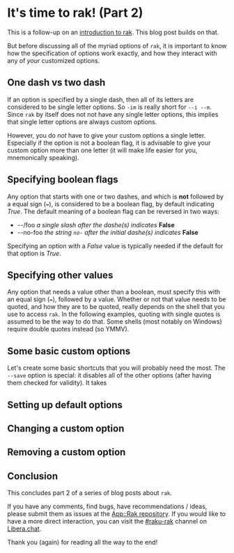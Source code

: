 # It's time to rak! (Part 2)

This is a follow-up on an [introduction to rak](https://dev.to/lizmat/its-time-to-rak-part-1-30ji).  This blog post builds on that.

But before discussing all of the myriad options of `rak`, it is important to know how the specification of options work exactly, and how they interact with any of *your* customized options.

## One dash vs two dash

If an option is specified by a single dash, then all of its letters are considered to be single letter options.  So `-im` is really short for `--i --m`.  Since `rak` by itself does not not have any single letter options, this implies that single letter options are always custom options.

However, you do *not* have to give your custom options a single letter.  Especially if the option is not a boolean flag, it is advisable to give your custom option more than one letter (it will make life easier for you, mnemonically speaking).

## Specifying boolean flags

Any option that starts with one or two dashes, and which is **not** followed by a equal sign (`=`), is considered to be a boolean flag, by default indicating *True*.  The default meaning of a boolean flag can be reversed in two ways:

- --/foo    *a single slash after the dashe(s) indicates* **False**
- --no-foo  *the string `no-` after the initial dashe(s) indicates* **False**

Specifying an option with a *False* value is typically needed if the default for that option is *True*.

## Specifying other values

Any option that needs a value other than a boolean, must specify this with an equal sign (`=`), followed by a value.  Whether or not that value needs to be quoted, and how they are to be quoted, really depends on the shell that you use to access `rak`.  In the following examples, quoting with single quotes is assumed to be the way to do that.  Some shells (most notably on Windows) require double quotes instead (so YMMV).

## Some basic custom options

Let's create some basic shortcuts that you will probably need the most.  The `--save` option is special: it disables all of the other options (after having them checked for validity).  It takes 

## Setting up default options

## Changing a custom option

## Removing a custom option

## Conclusion

This concludes part 2 of a series of blog posts about `rak`.

If you have any comments, find bugs, have recommendations / ideas, please submit them as issues at the [App::Rak repository](https://github.com/lizmat/App-Rak/issues).  If you would like to have a more direct interaction, you can visit the [#raku-rak](https://web.libera.chat/?channel=#raku-rak) channel on [Libera.chat](https://libera.chat).

Thank you (again) for reading all the way to the end!
